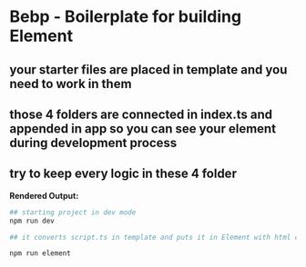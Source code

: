 # Bebp - Boilerplate for building Element

## your starter files are placed in template and you need to work in them
## those 4 folders are connected in index.ts and appended in app so you can see your element during development process
## try to keep every logic in these 4 folder

**Rendered Output:**


```sh
## starting project in dev mode
npm run dev

## it converts script.ts in template and puts it in Element with html css and settings.json files

npm run element